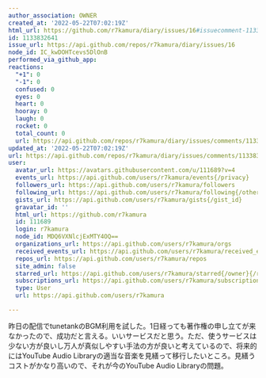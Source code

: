 ```yaml
---
author_association: OWNER
created_at: '2022-05-22T07:02:19Z'
html_url: https://github.com/r7kamura/diary/issues/16#issuecomment-1133832641
id: 1133832641
issue_url: https://api.github.com/repos/r7kamura/diary/issues/16
node_id: IC_kwDOHTcevs5DlOnB
performed_via_github_app: 
reactions:
  "+1": 0
  "-1": 0
  confused: 0
  eyes: 0
  heart: 0
  hooray: 0
  laugh: 0
  rocket: 0
  total_count: 0
  url: https://api.github.com/repos/r7kamura/diary/issues/comments/1133832641/reactions
updated_at: '2022-05-22T07:02:19Z'
url: https://api.github.com/repos/r7kamura/diary/issues/comments/1133832641
user:
  avatar_url: https://avatars.githubusercontent.com/u/111689?v=4
  events_url: https://api.github.com/users/r7kamura/events{/privacy}
  followers_url: https://api.github.com/users/r7kamura/followers
  following_url: https://api.github.com/users/r7kamura/following{/other_user}
  gists_url: https://api.github.com/users/r7kamura/gists{/gist_id}
  gravatar_id: ''
  html_url: https://github.com/r7kamura
  id: 111689
  login: r7kamura
  node_id: MDQ6VXNlcjExMTY4OQ==
  organizations_url: https://api.github.com/users/r7kamura/orgs
  received_events_url: https://api.github.com/users/r7kamura/received_events
  repos_url: https://api.github.com/users/r7kamura/repos
  site_admin: false
  starred_url: https://api.github.com/users/r7kamura/starred{/owner}{/repo}
  subscriptions_url: https://api.github.com/users/r7kamura/subscriptions
  type: User
  url: https://api.github.com/users/r7kamura

---
```

昨日の配信でtunetankのBGM利用を試した。1日経っても著作権の申し立てが来なかったので、成功だと言える。いいサービスだと思う。ただ、使うサービスは少ない方が良いし万人が真似しやすい手法の方が良いと考えているので、将来的にはYouTube Audio Libraryの適当な音楽を見繕って移行したいところ。見繕うコストがかなり高いので、それが今のYouTube Audio Libraryの問題。